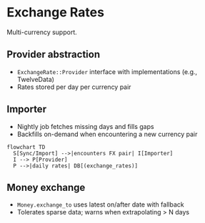# Exchange Rates

Multi-currency support.

## Provider abstraction

- `ExchangeRate::Provider` interface with implementations (e.g., TwelveData)
- Rates stored per day per currency pair

## Importer

- Nightly job fetches missing days and fills gaps
- Backfills on-demand when encountering a new currency pair

```mermaid
flowchart TD
  S[Sync/Import] -->|encounters FX pair| I[Importer]
  I --> P[Provider]
  P -->|daily rates| DB[(exchange_rates)]
```

## Money exchange

- `Money.exchange_to` uses latest on/after date with fallback
- Tolerates sparse data; warns when extrapolating > N days
